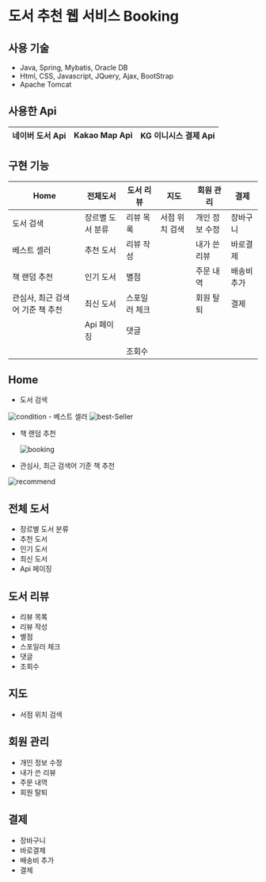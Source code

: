 # 도서 추천 웹 서비스 Booking

## 사용 기술 
- Java, Spring, Mybatis, Oracle DB
- Html, CSS, Javascript, JQuery, Ajax, BootStrap
- Apache Tomcat
 
## 사용한 Api
 네이버 도서 Api | Kakao Map Api | KG 이니시스 결제 Api
 ----------- | -------------- | -------------

## 구현 기능
Home | 전체도서 | 도서 리뷰 | 지도 | 회원 관리 | 결제
-- | - | - | - | - | -
도서 검색 | 장르별 도서 분류 | 리뷰 목록 | 서점 위치 검색 | 개인 정보 수정 | 장바구니
베스트 셀러 | 추천 도서 | 리뷰 작성 | | 내가 쓴 리뷰 | 바로결제
책 랜덤 추천 | 인기 도서 | 별점 | | 주문 내역 | 배송비 추가
관심사, 최근 검색어 기준 책 추천 | 최신 도서 | 스포일러 체크 | | 회원 탈퇴 | 결제
| |Api 페이징 | 댓글 | |
| | | 조회수 | |

## Home
- 도서 검색

<img src="https://i.ibb.co/NCNJ8F5/condition.png" alt="condition" border="0">
- 베스트 셀러 

  <img src="https://i.ibb.co/2K2W4jj/best-Seller.png" alt="best-Seller" border="0"> 
  
- 책 랜덤 추천

  <img src="https://i.ibb.co/JyLK5T0/booking.png" alt="booking" border="0">
- 관심사, 최근 검색어 기준 책 추천

<img src="https://i.ibb.co/tJQ23jd/recommend.png" alt="recommend" border="0">

## 전체 도서
- 장르별 도서 분류
- 추천 도서
- 인기 도서
- 최신 도서
- Api 페이징

## 도서 리뷰
- 리뷰 목록
- 리뷰 작성
- 별점
- 스포일러 체크
- 댓글 
- 조회수 

## 지도
- 서점 위치 검색

## 회원 관리
- 개인 정보 수정
- 내가 쓴 리뷰
- 주문 내역
- 회원 탈퇴

## 결제
- 장바구니
- 바로결제
- 배송비 추가
- 결제
